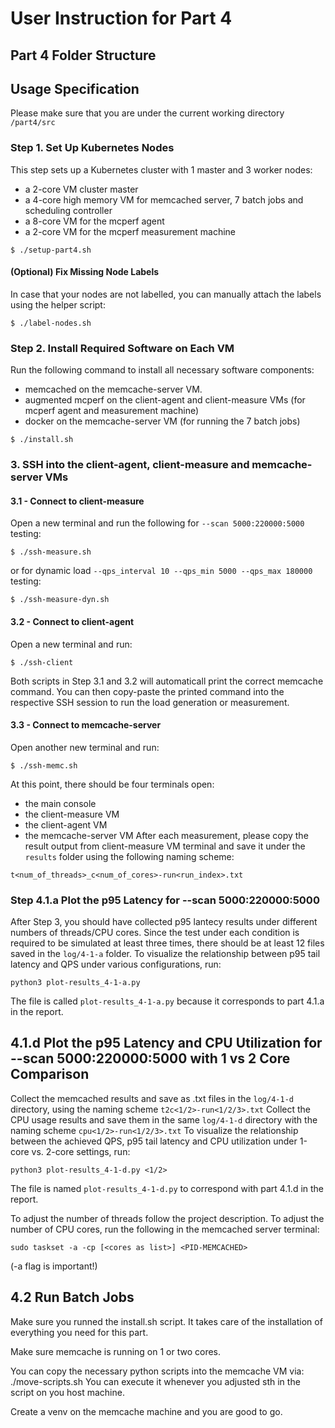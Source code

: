 # User Instruction for Part 4

## Part 4 Folder Structure

## Usage Specification
Please make sure that you are under the current working directory ```/part4/src```

### Step 1. Set Up Kubernetes Nodes
This step sets up a Kubernetes cluster with 1 master and 3 worker nodes:
 - a 2-core VM cluster master
 - a 4-core high memory VM for memcached server, 7 batch jobs and scheduling controller
 - a 8-core VM for the mcperf agent
 - a 2-core VM for the mcperf measurement machine
```
$ ./setup-part4.sh
```
#### (Optional) Fix Missing Node Labels
In case that your nodes are not labelled, you can manually attach the labels using the helper script:
```
$ ./label-nodes.sh
```

### Step 2. Install Required Software on Each VM
Run the following command to install all necessary software components:
 - memcached on the memcache-server VM.
 - augmented mcperf on the client-agent and client-measure VMs (for mcperf agent and measurement machine)
 - docker on the memcache-server VM (for running the 7 batch jobs)
```
$ ./install.sh
```

###  3. SSH into the client-agent, client-measure and memcache-server VMs
#### 3.1 - Connect to client-measure
Open a new terminal and run the following for ```--scan 5000:220000:5000``` testing:
```
$ ./ssh-measure.sh
```
or for dynamic load ```--qps_interval 10 --qps_min 5000 --qps_max 180000``` testing:
```
$ ./ssh-measure-dyn.sh
```
#### 3.2 - Connect to client-agent
Open a new terminal and run:
```
$ ./ssh-client
```
Both scripts in Step 3.1 and 3.2 will automaticall print the correct memcache command. You can then copy-paste the printed command into the respective SSH session to run the load generation or measurement.
#### 3.3 - Connect to memcache-server
Open another new terminal and run:
```
$ ./ssh-memc.sh
```
At this point, there should be four terminals open:
 - the main console
 - the client-measure VM
 - the client-agent VM
 - the memcache-server VM
After each measurement, please copy the result output from client-measure VM terminal and save it under the ```results``` folder using the following naming scheme:
```
t<num_of_threads>_c<num_of_cores>-run<run_index>.txt
```

### Step 4.1.a Plot the p95 Latency for --scan 5000:220000:5000
After Step 3, you should have collected p95 lantecy results under different numbers of threads/CPU cores. Since the test under each condition is required to be simulated at least three times, there should be at least 12 files saved in the ```log/4-1-a``` folder.
To visualize the relationship between p95 tail latency and QPS under various configurations, run:
```
python3 plot-results_4-1-a.py
```
The file is called `plot-results_4-1-a.py` because it corresponds to part 4.1.a in the report.

## 4.1.d Plot the p95 Latency and CPU Utilization for --scan 5000:220000:5000 with 1 vs 2 Core Comparison
Collect the memcached results and save as .txt files in the ```log/4-1-d``` directory, using the naming scheme ```t2c<1/2>-run<1/2/3>.txt```
Collect the CPU usage results and save them in the same ```log/4-1-d``` directory with the naming scheme ```cpu<1/2>-run<1/2/3>.txt```
To visualize the relationship between the achieved QPS, p95 tail latency and CPU utilization under 1-core vs. 2-core settings, run:
```
python3 plot-results_4-1-d.py <1/2>
```
The file is named `plot-results_4-1-d.py` to correspond with part 4.1.d in the report.

To adjust the number of threads follow the project description.
To adjust the number of CPU cores, run the following in the memcached server terminal:
```
sudo taskset -a -cp [<cores as list>] <PID-MEMCACHED>
```

(-a flag is important!)


## 4.2 Run Batch Jobs 
Make sure you runned the install.sh script.
It takes care of the installation of everything you need for this part.

Make sure memcache is running on 1 or two cores.

You can copy the necessary python scripts into the memcache VM via:
./move-scripts.sh
You can execute it whenever you adjusted sth in the script on you host machine.

Create a venv on the memcache machine and you are good to go.





